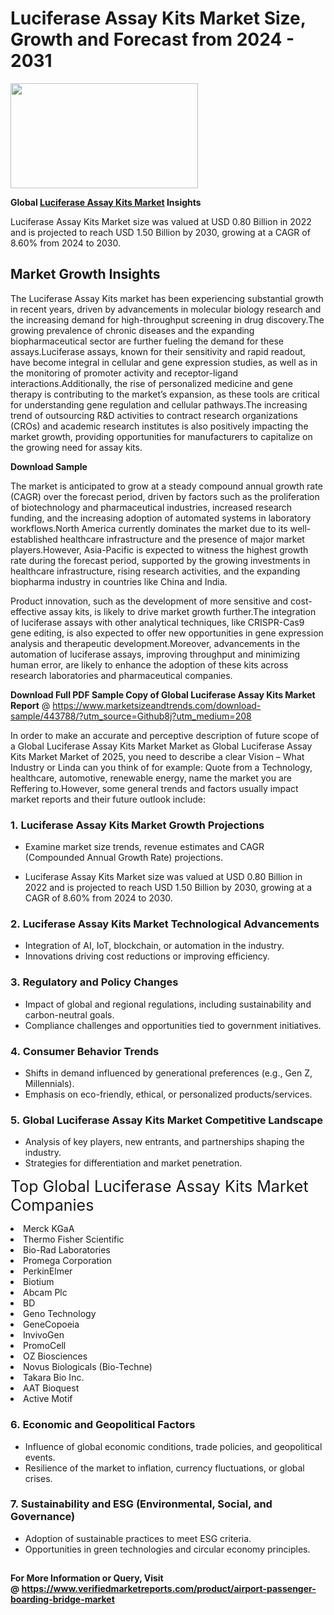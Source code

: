 <H1>Luciferase Assay Kits Market Size, Growth and Forecast from 2024 - 2031</H1><img class="aligncenter size-medium wp-image-584254" src="https://thirdeyenews.in/wp-content/uploads/2024/09/Global-Market-Research-300x168.jpeg" alt="" width="300" height="168" /><p><strong>Global&nbsp;<a href="https://www.marketsizeandtrends.com/download-sample/443788/?utm_source=Github8j?utm_medium=208">Luciferase Assay Kits Market</a> Insights</strong></p><p>Luciferase Assay Kits Market size was valued at USD 0.80 Billion in 2022 and is projected to reach USD 1.50 Billion by 2030, growing at a CAGR of 8.60% from 2024 to 2030.</p><p><h2>Market Growth Insights</h2> <p>The Luciferase Assay Kits market has been experiencing substantial growth in recent years, driven by advancements in molecular biology research and the increasing demand for high-throughput screening in drug discovery.The growing prevalence of chronic diseases and the expanding biopharmaceutical sector are further fueling the demand for these assays.Luciferase assays, known for their sensitivity and rapid readout, have become integral in cellular and gene expression studies, as well as in the monitoring of promoter activity and receptor-ligand interactions.Additionally, the rise of personalized medicine and gene therapy is contributing to the market’s expansion, as these tools are critical for understanding gene regulation and cellular pathways.The increasing trend of outsourcing R&D activities to contract research organizations (CROs) and academic research institutes is also positively impacting the market growth, providing opportunities for manufacturers to capitalize on the growing need for assay kits.</p> <p><strong>Download Sample</strong></p> <p>The market is anticipated to grow at a steady compound annual growth rate (CAGR) over the forecast period, driven by factors such as the proliferation of biotechnology and pharmaceutical industries, increased research funding, and the increasing adoption of automated systems in laboratory workflows.North America currently dominates the market due to its well-established healthcare infrastructure and the presence of major market players.However, Asia-Pacific is expected to witness the highest growth rate during the forecast period, supported by the growing investments in healthcare infrastructure, rising research activities, and the expanding biopharma industry in countries like China and India.</p> <p>Product innovation, such as the development of more sensitive and cost-effective assay kits, is likely to drive market growth further.The integration of luciferase assays with other analytical techniques, like CRISPR-Cas9 gene editing, is also expected to offer new opportunities in gene expression analysis and therapeutic development.Moreover, advancements in the automation of luciferase assays, improving throughput and minimizing human error, are likely to enhance the adoption of these kits across research laboratories and pharmaceutical companies.</p> <p><span class=""><strong>Download Full PDF Sample Copy of Global Luciferase Assay Kits Market Report</strong> @ <a href="https://www.marketsizeandtrends.com/download-sample/443788/?utm_source=Github8j?utm_medium=208" target="_blank">https://www.marketsizeandtrends.com/download-sample/443788/?utm_source=Github8j?utm_medium=208</a></span></p><p>In order to make an accurate and perceptive description of future scope of a Global&nbsp;Luciferase Assay Kits Market Market as Global&nbsp;Luciferase Assay Kits Market Market of 2025, you need to describe a clear Vision &ndash; What Industry or Linda can you think of for example: Quote from a Technology, healthcare, automotive, renewable energy, name the market you are Reffering to.However, some general trends and factors usually impact market reports and their future outlook include:</p><h3>1.&nbsp;<strong>Luciferase Assay Kits Market Growth Projections</strong></h3><ul><li>Examine market size trends, revenue estimates and CAGR (Compounded Annual Growth Rate) projections.</li><li><p>Luciferase Assay Kits Market size was valued at USD 0.80 Billion in 2022 and is projected to reach USD 1.50 Billion by 2030, growing at a CAGR of 8.60% from 2024 to 2030.</p></li></ul><h3>2.&nbsp;<strong>Luciferase Assay Kits Market Technological Advancements</strong></h3><ul><li>Integration of AI, IoT, blockchain, or automation in the industry.</li><li>Innovations driving cost reductions or improving efficiency.</li></ul><h3>3.&nbsp;<strong>Regulatory and Policy Changes</strong></h3><ul><li>Impact of global and regional regulations, including sustainability and carbon-neutral goals.</li><li>Compliance challenges and opportunities tied to government initiatives.</li></ul><h3>4.&nbsp;<strong>Consumer Behavior Trends</strong></h3><ul><li>Shifts in demand influenced by generational preferences (e.g., Gen Z, Millennials).</li><li>Emphasis on eco-friendly, ethical, or personalized products/services.</li></ul><h3>5.&nbsp;<strong>Global Luciferase Assay Kits Market Competitive Landscape</strong></h3><ul><li>Analysis of key players, new entrants, and partnerships shaping the industry.</li><li>Strategies for differentiation and market penetration.</li></ul><p data-pm-slice="1 1 []"><span style="color: inherit; font-family: inherit; font-size: 25px;">Top Global Luciferase Assay Kits Market Companies</span></p><div class="" data-test-id=""><p><li>Merck KGaA</li><li> Thermo Fisher Scientific</li><li> Bio-Rad Laboratories</li><li> Promega Corporation</li><li> PerkinElmer</li><li> Biotium</li><li> Abcam Plc</li><li> BD</li><li> Geno Technology</li><li> GeneCopoeia</li><li> InvivoGen</li><li> PromoCell</li><li> OZ Biosciences</li><li> Novus Biologicals (Bio-Techne)</li><li> Takara Bio Inc.</li><li> AAT Bioquest</li><li> Active Motif</li></p></div><h3>6.&nbsp;<strong>Economic and Geopolitical Factors</strong></h3><ul><li>Influence of global economic conditions, trade policies, and geopolitical events.</li><li>Resilience of the market to inflation, currency fluctuations, or global crises.</li></ul><h3>7.&nbsp;<strong>Sustainability and ESG (Environmental, Social, and Governance)</strong></h3><ul><li>Adoption of sustainable practices to meet ESG criteria.</li><li>Opportunities in green technologies and circular economy principles.</li></ul><h2><strong style="font-size: 14px;">For More Information or Query, Visit @&nbsp;</strong><a style="background-color: #ffffff; font-size: 14px;" href="https://www.marketsizeandtrends.com/report/luciferase-assay-kits-market/" target="_blank">https://www.verifiedmarketreports.com/product/airport-passenger-boarding-bridge-market</a></h2>